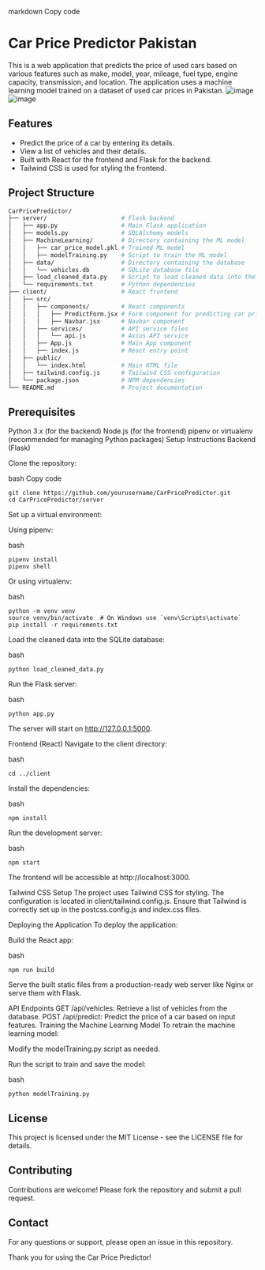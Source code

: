markdown
Copy code
# Car Price Predictor Pakistan

This is a web application that predicts the price of used cars based on various features such as make, model, year, mileage, fuel type, engine capacity, transmission, and location. The application uses a machine learning model trained on a dataset of used car prices in Pakistan.
![image](https://github.com/user-attachments/assets/01492ddc-7c21-447b-b3d4-1ce23881068f)
![image](https://github.com/user-attachments/assets/43299fff-bc5c-4894-a9a7-f3b57ecfd1b4)



## Features

- Predict the price of a car by entering its details.
- View a list of vehicles and their details.
- Built with React for the frontend and Flask for the backend.
- Tailwind CSS is used for styling the frontend.

## Project Structure

```bash
CarPricePredictor/
├── server/                     # Flask backend
│   ├── app.py                  # Main Flask application
│   ├── models.py               # SQLAlchemy models
│   ├── MachineLearning/        # Directory containing the ML model
│   │   ├── car_price_model.pkl # Trained ML model
│   │   ├── modelTraining.py    # Script to train the ML model
│   ├── data/                   # Directory containing the database
│   │   └── vehicles.db         # SQLite database file
│   ├── load_cleaned_data.py    # Script to load cleaned data into the database
│   └── requirements.txt        # Python dependencies
├── client/                     # React frontend
│   ├── src/
│   │   ├── components/         # React components
│   │   │   ├── PredictForm.jsx # Form component for predicting car prices
│   │   │   ├── Navbar.jsx      # Navbar component
│   │   ├── services/           # API service files
│   │   │   └── api.js          # Axios API service
│   │   ├── App.js              # Main App component
│   │   ├── index.js            # React entry point
│   ├── public/
│   │   └── index.html          # Main HTML file
│   ├── tailwind.config.js      # Tailwind CSS configuration
│   └── package.json            # NPM dependencies
└── README.md                   # Project documentation
```
## Prerequisites
Python 3.x (for the backend)
Node.js (for the frontend)
pipenv or virtualenv (recommended for managing Python packages)
Setup Instructions
Backend (Flask)

Clone the repository:

bash
Copy code
```
git clone https://github.com/yourusername/CarPricePredictor.git
cd CarPricePredictor/server
```
Set up a virtual environment:

Using pipenv:

bash
```
pipenv install
pipenv shell
```
Or using virtualenv:

bash
```
python -m venv venv
source venv/bin/activate  # On Windows use `venv\Scripts\activate`
pip install -r requirements.txt
```
Load the cleaned data into the SQLite database:

bash
```
python load_cleaned_data.py
```
Run the Flask server:

bash
```
python app.py
```
The server will start on http://127.0.0.1:5000.

Frontend (React)
Navigate to the client directory:

bash
```
cd ../client
```
Install the dependencies:

bash
```
npm install
```
Run the development server:

bash
```
npm start
```
The frontend will be accessible at http://localhost:3000.

Tailwind CSS Setup
The project uses Tailwind CSS for styling. The configuration is located in client/tailwind.config.js. Ensure that Tailwind is correctly set up in the postcss.config.js and index.css files.

Deploying the Application
To deploy the application:

Build the React app:

bash
```
npm run build
```
Serve the built static files from a production-ready web server like Nginx or serve them with Flask.

API Endpoints
GET /api/vehicles: Retrieve a list of vehicles from the database.
POST /api/predict: Predict the price of a car based on input features.
Training the Machine Learning Model
To retrain the machine learning model:

Modify the modelTraining.py script as needed.

Run the script to train and save the model:

bash
```
python modelTraining.py
```
## License
This project is licensed under the MIT License - see the LICENSE file for details.

## Contributing
Contributions are welcome! Please fork the repository and submit a pull request.

## Contact
For any questions or support, please open an issue in this repository.

Thank you for using the Car Price Predictor!
